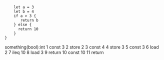 ````fn something(in1: bool) -> uint {
    let a = 3
    let b = 4
    if a > 3 {
       return b
    } else {
      return 10
    }
}
````

something(bool):int
  1 const 3
  2 store 2
  3 const 4
  4 store 3
  5 const 3
  6 load 2
  7 ileq 10
  8 load 3
  9 return
  10 const 10
  11 return
